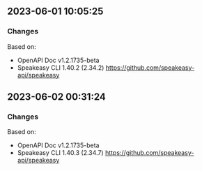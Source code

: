 

## 2023-06-01 10:05:25
### Changes
Based on:
- OpenAPI Doc v1.2.1735-beta 
- Speakeasy CLI 1.40.2 (2.34.2) https://github.com/speakeasy-api/speakeasy

## 2023-06-02 00:31:24
### Changes
Based on:
- OpenAPI Doc v1.2.1735-beta 
- Speakeasy CLI 1.40.3 (2.34.7) https://github.com/speakeasy-api/speakeasy